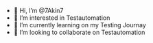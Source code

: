 - 👋 Hi, I’m @7Akin7
- 👀 I’m interested in Testautomation
- 🌱 I’m currently learning on my Testing Journay
- 💞️ I’m looking to collaborate on Testautomation


<!---
7Akin7/7Akin7 is a ✨ special ✨ repository because its `README.md` (this file) appears on your GitHub profile.
You can click the Preview link to take a look at your changes.
--->
